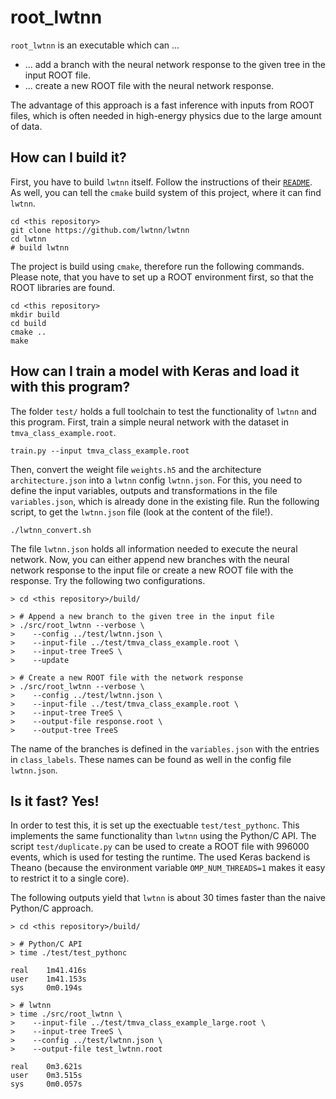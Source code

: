 # root_lwtnn

`root_lwtnn` is an executable which can ...

- ... add a branch with the neural network response to the given tree in the input ROOT file.
- ... create a new ROOT file with the neural network response.

The advantage of this approach is a fast inference with inputs from ROOT files, which is often needed in high-energy physics due to the large amount of data.

## How can I build it?

First, you have to build `lwtnn` itself. Follow the instructions of their [`README`](https://github.com/lwtnn/lwtnn). As well, you can tell the `cmake` build system of this project, where it can find `lwtnn`.

```
cd <this repository>
git clone https://github.com/lwtnn/lwtnn
cd lwtnn
# build lwtnn
```

The project is build using `cmake`, therefore run the following commands. Please note, that you have to set up a ROOT environment first, so that the ROOT libraries are found.

```
cd <this repository>
mkdir build
cd build
cmake ..
make
```

## How can I train a model with Keras and load it with this program?

The folder `test/` holds a full toolchain to test the functionality of `lwtnn` and this program. First, train a simple neural network with the dataset in `tmva_class_example.root`.

```
train.py --input tmva_class_example.root
```

Then, convert the weight file `weights.h5` and the architecture `architecture.json` into a `lwtnn` config `lwtnn.json`. For this, you need to define the input variables, outputs and transformations in the file `variables.json`, which is already done in the existing file. Run the following script, to get the `lwtnn.json` file (look at the content of the file!).

```
./lwtnn_convert.sh
```

The file `lwtnn.json` holds all information needed to execute the neural network. Now, you can either append new branches with the neural network response to the input file or create a new ROOT file with the response. Try the following two configurations.

```
> cd <this repository>/build/

> # Append a new branch to the given tree in the input file
> ./src/root_lwtnn --verbose \
>    --config ../test/lwtnn.json \
>    --input-file ../test/tmva_class_example.root \
>    --input-tree TreeS \
>    --update

> # Create a new ROOT file with the network response
> ./src/root_lwtnn --verbose \
>    --config ../test/lwtnn.json \
>    --input-file ../test/tmva_class_example.root \
>    --input-tree TreeS \
>    --output-file response.root \
>    --output-tree TreeS
```

The name of the branches is defined in the `variables.json` with the entries in `class_labels`. These names can be found as well in the config file `lwtnn.json`.

## Is it fast? Yes!

In order to test this, it is set up the exectuable `test/test_pythonc`. This implements the same functionality than `lwtnn` using the Python/C API. The script `test/duplicate.py` can be used to create a ROOT file with 996000 events, which is used for testing the runtime. The used Keras backend is Theano (because the environment variable `OMP_NUM_THREADS=1` makes it easy to restrict it to a single core).

The following outputs yield that `lwtnn` is about 30 times faster than the naive Python/C approach.

```
> cd <this repository>/build/

> # Python/C API
> time ./test/test_pythonc

real    1m41.416s
user    1m41.153s
sys     0m0.194s

> # lwtnn
> time ./src/root_lwtnn \
>    --input-file ../test/tmva_class_example_large.root \
>    --input-tree TreeS \
>    --config ../test/lwtnn.json \
>    --output-file test_lwtnn.root

real    0m3.621s
user    0m3.515s
sys     0m0.057s
```
